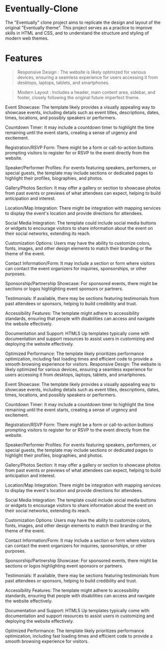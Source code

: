 # Eventually-Clone
The "Eventually" clone project aims to replicate the design and layout of the original "Eventually theme". This project serves as a practice to improve skills in HTML and CSS, and to understand the structure and styling of modern web themes.
# Features
> Responsive Design :
The website is likely optimized for various devices, ensuring a seamless experience for users accessing it from desktops, laptops, tablets, and smartphones.

> Modern Layout :
Includes a header, main content area, sidebar, and footer, closely following the original future imperfect theme.

> 
Event Showcase: The template likely provides a visually appealing way to showcase events, including details such as event titles, descriptions, dates, times, locations, and possibly speakers or performers.

Countdown Timer: It may include a countdown timer to highlight the time remaining until the event starts, creating a sense of urgency and excitement.

Registration/RSVP Form: There might be a form or call-to-action buttons prompting visitors to register for or RSVP to the event directly from the website.

Speaker/Performer Profiles: For events featuring speakers, performers, or special guests, the template may include sections or dedicated pages to highlight their profiles, biographies, and photos.

Gallery/Photos Section: It may offer a gallery or section to showcase photos from past events or previews of what attendees can expect, helping to build anticipation and interest.

Location/Map Integration: There might be integration with mapping services to display the event's location and provide directions for attendees.

Social Media Integration: The template could include social media buttons or widgets to encourage visitors to share information about the event on their social networks, extending its reach.

Customization Options: Users may have the ability to customize colors, fonts, images, and other design elements to match their branding or the theme of the event.

Contact Information/Form: It may include a section or form where visitors can contact the event organizers for inquiries, sponsorships, or other purposes.

Sponsorship/Partnership Showcase: For sponsored events, there might be sections or logos highlighting event sponsors or partners.

Testimonials: If available, there may be sections featuring testimonials from past attendees or sponsors, helping to build credibility and trust.

Accessibility Features: The template might adhere to accessibility standards, ensuring that people with disabilities can access and navigate the website effectively.

Documentation and Support: HTML5 Up templates typically come with documentation and support resources to assist users in customizing and deploying the website effectively.

Optimized Performance: The template likely prioritizes performance optimization, including fast loading times and efficient code to provide a smooth browsing experience for visitors. Responsive Design: The website is likely optimized for various devices, ensuring a seamless experience for users accessing it from desktops, laptops, tablets, and smartphones.

Event Showcase: The template likely provides a visually appealing way to showcase events, including details such as event titles, descriptions, dates, times, locations, and possibly speakers or performers.

Countdown Timer: It may include a countdown timer to highlight the time remaining until the event starts, creating a sense of urgency and excitement.

Registration/RSVP Form: There might be a form or call-to-action buttons prompting visitors to register for or RSVP to the event directly from the website.

Speaker/Performer Profiles: For events featuring speakers, performers, or special guests, the template may include sections or dedicated pages to highlight their profiles, biographies, and photos.

Gallery/Photos Section: It may offer a gallery or section to showcase photos from past events or previews of what attendees can expect, helping to build anticipation and interest.

Location/Map Integration: There might be integration with mapping services to display the event's location and provide directions for attendees.

Social Media Integration: The template could include social media buttons or widgets to encourage visitors to share information about the event on their social networks, extending its reach.

Customization Options: Users may have the ability to customize colors, fonts, images, and other design elements to match their branding or the theme of the event.

Contact Information/Form: It may include a section or form where visitors can contact the event organizers for inquiries, sponsorships, or other purposes.

Sponsorship/Partnership Showcase: For sponsored events, there might be sections or logos highlighting event sponsors or partners.

Testimonials: If available, there may be sections featuring testimonials from past attendees or sponsors, helping to build credibility and trust.

Accessibility Features: The template might adhere to accessibility standards, ensuring that people with disabilities can access and navigate the website effectively.

Documentation and Support: HTML5 Up templates typically come with documentation and support resources to assist users in customizing and deploying the website effectively.

Optimized Performance: The template likely prioritizes performance optimization, including fast loading times and efficient code to provide a smooth browsing experience for visitors.
